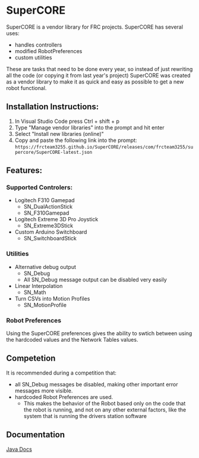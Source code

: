 # SuperCORE

SuperCORE is a vendor library for FRC projects. SuperCORE has several uses:

* handles controllers
* modified RobotPreferences
* custom utilities 

These are tasks that need to be done every year, so instead of just rewriting all the code (or copying it from last year's project) SuperCORE was created as a vendor library to make it as quick and easy as possible to get a new robot functional.

## Installation Instructions:

1. In Visual Studio Code press Ctrl + shift + p
2. Type "Manage vendor libraries" into the prompt and hit enter
3. Select "Install new libraries (online)"
4. Copy and paste the following link into the prompt: `https://frcteam3255.github.io/SuperCORE/releases/com/frcteam3255/supercore/SuperCORE-latest.json`

## Features:

### Supported Controlers:

* Logitech F310 Gamepad
    * SN_DualActionStick
    * SN_F310Gamepad
* Logitech Extreme 3D Pro Joystick
    * SN_Extreme3DStick
* Custom Arduino Switchboard
    * SN_SwitchboardStick

### Utilities

* Alternative debug output
    * SN_Debug
    * All SN_Debug message output can be disabled very easily
* Linear Interpolation
    * SN_Math
* Turn CSVs into Motion Profiles
    * SN_MotionProfile

### Robot Preferences
 Using the SuperCORE preferences gives the ability to swtich between using the hardcoded values and the Network Tables values.

## Competetion
 It is recommended during a competition that:
* all SN_Debug messages be disabled, making other important error messages more visible.
* hardcoded Robot Preferences are used.
    * This makes the behavior of the Robot based only on the code that the robot is running, and not on any other external factors, like the system that is running the drivers station software

## Documentation

[Java Docs](https://frcteam3255.github.io/SuperCORE/releases/com/frcteam3255/supercore/javadoc-latest/)
